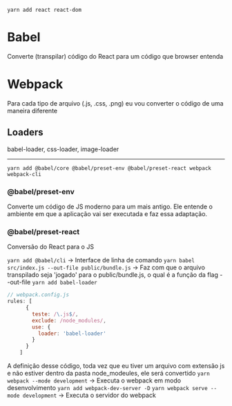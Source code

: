 `yarn add react react-dom`

# Babel
Converte (transpilar) código do React para um código que browser entenda
# Webpack
Para cada tipo de arquivo (.js, .css, .png) eu vou converter o código de uma maneira diferente
## Loaders
babel-loader, css-loader, image-loader

---

`yarn add @babel/core @babel/preset-env @babel/preset-react webpack webpack-cli`
### @babel/preset-env
Converte um código de JS moderno para um mais antigo. Ele entende o ambiente em que a aplicação vai ser executada e faz essa adaptação.
### @babel/preset-react
Conversão do React para o JS

`yarn add @babel/cli` -> Interface de linha de comando
`yarn babel src/index.js --out-file public/bundle.js` -> Faz com que o arquivo transpilado seja 'jogado' para o public/bundle.js, o qual é a função da flag --out-file
`yarn add babel-loader`

```js
// webpack.config.js
rules: [
      {
        teste: /\.js$/,
        exclude: /node_modules/,
        use: {
          loader: 'babel-loader'
        }
      }
    ]
```
A definição desse código, toda vez que eu tiver um arquivo com extensão js e não estiver dentro da pasta node_modeules, ele será convertido
`yarn webpack --mode development` -> Executa o webpack em modo desenvolvimento
`yarn add webpack-dev-server -D`
`yarn webpack serve --mode development` -> Executa o servidor do webpack